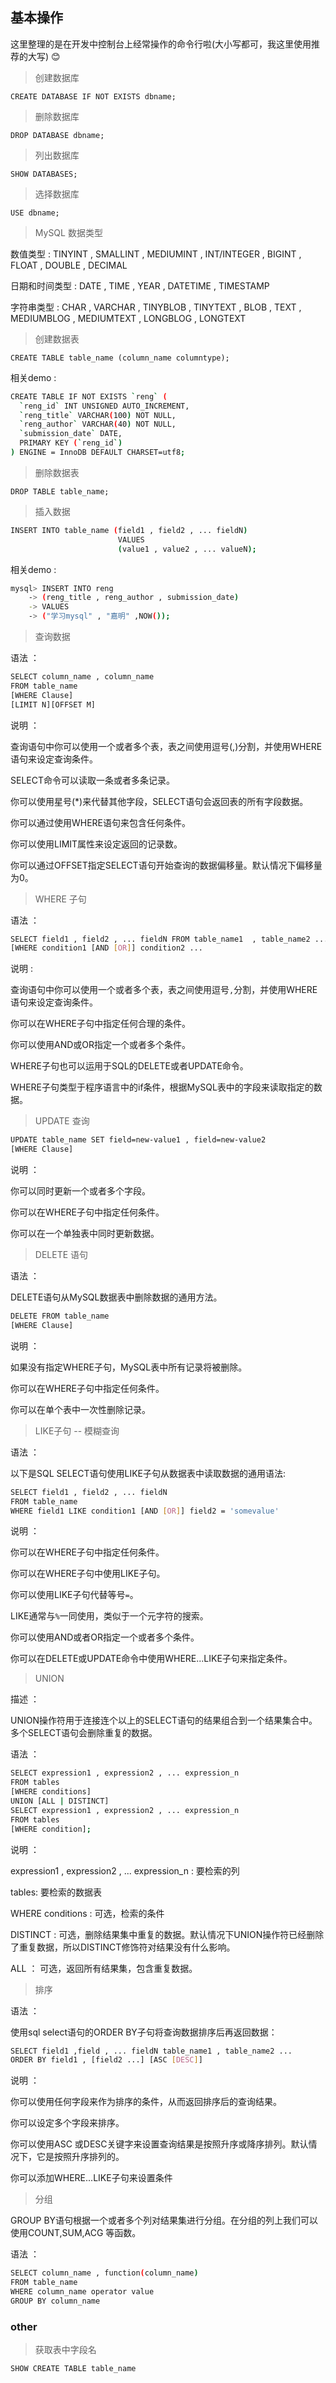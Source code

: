 ## 基本操作

这里整理的是在开发中控制台上经常操作的命令行啦(大小写都可，我这里使用推荐的大写) :blush:

> 创建数据库

`CREATE DATABASE IF NOT EXISTS dbname;`

> 删除数据库

`DROP DATABASE dbname;`

> 列出数据库

`SHOW DATABASES;`

> 选择数据库

`USE dbname;`

> MySQL 数据类型

数值类型 : TINYINT , SMALLINT , MEDIUMINT , INT/INTEGER , BIGINT , FLOAT , DOUBLE , DECIMAL

日期和时间类型 : DATE , TIME , YEAR , DATETIME , TIMESTAMP

字符串类型 : CHAR , VARCHAR , TINYBLOB , TINYTEXT , BLOB , TEXT , MEDIUMBLOG , MEDIUMTEXT , LONGBLOG , LONGTEXT

> 创建数据表

`CREATE TABLE table_name (column_name columntype);`

相关demo :

```bash
CREATE TABLE IF NOT EXISTS `reng` (
  `reng_id` INT UNSIGNED AUTO_INCREMENT,
  `reng_title` VARCHAR(100) NOT NULL,
  `reng_author` VARCHAR(40) NOT NULL,
  `submission_date` DATE,
  PRIMARY KEY (`reng_id`)
) ENGINE = InnoDB DEFAULT CHARSET=utf8;
```
> 删除数据表

`DROP TABLE table_name;`

> 插入数据

```bash
INSERT INTO table_name (field1 , field2 , ... fieldN)
                        VALUES
                        (value1 , value2 , ... valueN);
```

相关demo :

```bash
mysql> INSERT INTO reng
    -> (reng_title , reng_author , submission_date)
    -> VALUES
    -> ("学习mysql" , "嘉明" ,NOW());
```

> 查询数据

语法 ：

```bash
SELECT column_name , column_name
FROM table_name
[WHERE Clause]
[LIMIT N][OFFSET M]
```

说明 ：

查询语句中你可以使用一个或者多个表，表之间使用逗号(,)分割，并使用WHERE语句来设定查询条件。

SELECT命令可以读取一条或者多条记录。

你可以使用星号(*)来代替其他字段，SELECT语句会返回表的所有字段数据。

你可以通过使用WHERE语句来包含任何条件。

你可以使用LIMIT属性来设定返回的记录数。

你可以通过OFFSET指定SELECT语句开始查询的数据偏移量。默认情况下偏移量为0。

> WHERE 子句

语法 ：

```bash
SELECT field1 , field2 , ... fieldN FROM table_name1  , table_name2 ...
[WHERE condition1 [AND [OR]] condition2 ...
```

说明 : 

查询语句中你可以使用一个或者多个表，表之间使用逗号`,`分割，并使用WHERE语句来设定查询条件。

你可以在WHERE子句中指定任何合理的条件。

你可以使用AND或OR指定一个或者多个条件。

WHERE子句也可以运用于SQL的DELETE或者UPDATE命令。

WHERE子句类型于程序语言中的if条件，根据MySQL表中的字段来读取指定的数据。

> UPDATE 查询

```bash
UPDATE table_name SET field=new-value1 , field=new-value2
[WHERE Clause]
```
说明 ：

你可以同时更新一个或者多个字段。

你可以在WHERE子句中指定任何条件。

你可以在一个单独表中同时更新数据。

> DELETE 语句

语法 ：

DELETE语句从MySQL数据表中删除数据的通用方法。

```bash
DELETE FROM table_name 
[WHERE Clause]
```

说明 ：

如果没有指定WHERE子句，MySQL表中所有记录将被删除。

你可以在WHERE子句中指定任何条件。

你可以在单个表中一次性删除记录。

> LIKE子句  -- 模糊查询

语法 ：

以下是SQL SELECT语句使用LIKE子句从数据表中读取数据的通用语法:

```bash
SELECT field1 , field2 , ... fieldN
FROM table_name
WHERE field1 LIKE condition1 [AND [OR]] field2 = 'somevalue'
```

说明 ：

你可以在WHERE子句中指定任何条件。

你可以在WHERE子句中使用LIKE子句。

你可以使用LIKE子句代替等号`=`。

LIKE通常与`%`一同使用，类似于一个元字符的搜索。

你可以使用AND或者OR指定一个或者多个条件。

你可以在DELETE或UPDATE命令中使用WHERE...LIKE子句来指定条件。

> UNION

描述 ：

UNION操作符用于连接连个以上的SELECT语句的结果组合到一个结果集合中。多个SELECT语句会删除重复的数据。

语法 ：

```bash
SELECT expression1 , expression2 , ... expression_n
FROM tables
[WHERE conditions]
UNION [ALL | DISTINCT]
SELECT expression1 , expression2 , ... expression_n
FROM tables
[WHERE condition];
```

说明 ：

expression1 , expression2 , ... expression_n : 要检索的列

tables: 要检索的数据表

WHERE conditions : 可选，检索的条件

DISTINCT : 可选，删除结果集中重复的数据。默认情况下UNION操作符已经删除了重复数据，所以DISTINCT修饰符对结果没有什么影响。

ALL ： 可选，返回所有结果集，包含重复数据。

> 排序

语法 ：

使用sql select语句的ORDER BY子句将查询数据排序后再返回数据：

```bash
SELECT field1 ,field , ... fieldN table_name1 , table_name2 ...
ORDER BY field1 , [field2 ...] [ASC [DESC]]
```

说明 ：

你可以使用任何字段来作为排序的条件，从而返回排序后的查询结果。

你可以设定多个字段来排序。

你可以使用ASC 或DESC关键字来设置查询结果是按照升序或降序排列。默认情况下，它是按照升序排列的。

你可以添加WHERE...LIKE子句来设置条件

> 分组

GROUP BY语句根据一个或者多个列对结果集进行分组。在分组的列上我们可以使用COUNT,SUM,ACG 等函数。

语法 ：

```bash
SELECT column_name , function(column_name)
FROM table_name
WHERE column_name operator value
GROUP BY column_name
```

### other

> 获取表中字段名

`SHOW CREATE TABLE table_name`




